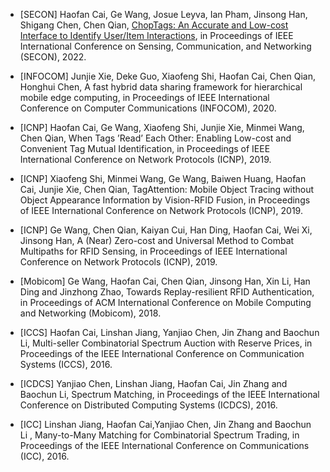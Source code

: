 
- [SECON] Haofan Cai, Ge Wang, Josue Leyva, Ian Pham, Jinsong Han, Shigang Chen, Chen Qian, [ChopTags: An Accurate and Low-cost Interface to Identify User/Item Interactions](https://ieeexplore.ieee.org/document/9918168), in Proceedings of IEEE International Conference on Sensing, Communication, and Networking (SECON), 2022.
  
- [INFOCOM] Junjie Xie, Deke Guo, Xiaofeng Shi, Haofan Cai, Chen Qian, Honghui Chen, A fast hybrid data sharing framework for hierarchical mobile edge computing, in Proceedings of IEEE International Conference on Computer Communications (INFOCOM), 2020.
  
- [ICNP] Haofan Cai, Ge Wang, Xiaofeng Shi, Junjie Xie, Minmei Wang, Chen Qian, When Tags ’Read’ Each Other: Enabling Low-cost and Convenient Tag Mutual Identification, in Proceedings of IEEE International Conference on Network Protocols (ICNP), 2019.
  
- [ICNP] Xiaofeng Shi, Minmei Wang, Ge Wang, Baiwen Huang, Haofan Cai, Junjie Xie, Chen Qian, TagAttention: Mobile Object Tracing without Object Appearance Information by Vision-RFID Fusion, in Proceedings of IEEE International Conference on Network Protocols (ICNP), 2019.
  
- [ICNP] Ge Wang, Chen Qian, Kaiyan Cui, Han Ding, Haofan Cai, Wei Xi, Jinsong Han, A (Near) Zero-cost and Universal Method to Combat Multipaths for RFID Sensing, in Proceedings of IEEE International Conference on Network Protocols (ICNP), 2019.

- [Mobicom] Ge Wang, Haofan Cai, Chen Qian, Jinsong Han, Xin Li, Han Ding and Jinzhong Zhao, Towards Replay-resilient RFID Authentication, in Proceedings of ACM International Conference on Mobile Computing and Networking (Mobicom), 2018.

- [ICCS] Haofan Cai, Linshan Jiang, Yanjiao Chen, Jin Zhang and Baochun Li, Multi-seller Combinatorial Spectrum Auction with Reserve Prices, in Proceedings of the IEEE International Conference on Communication Systems (ICCS), 2016.
  
- [ICDCS] Yanjiao Chen, Linshan Jiang, Haofan Cai, Jin Zhang and Baochun Li, Spectrum Matching, in Proceedings of the IEEE International Conference on Distributed Computing Systems (ICDCS), 2016.
  
- [ICC] Linshan Jiang, Haofan Cai,Yanjiao Chen, Jin Zhang and Baochun Li , Many-to-Many Matching for Combinatorial Spectrum Trading, in Proceedings of the IEEE International Conference on Communications (ICC), 2016.


